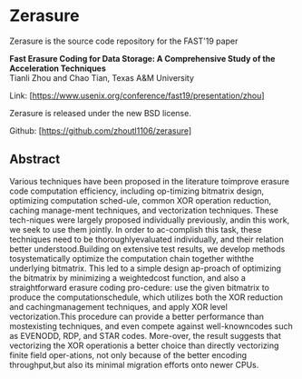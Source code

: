 # Zerasure
Zerasure is the source code repository for the FAST'19 paper

**Fast Erasure Coding for Data Storage: A Comprehensive Study of the Acceleration Techniques**  
Tianli Zhou and Chao Tian, Texas A&M University

Link: [https://www.usenix.org/conference/fast19/presentation/zhou]

Zerasure is released under the new BSD license.

Github: [https://github.com/zhoutl1106/zerasure]

## Abstract

Various techniques have been proposed in the literature toimprove erasure code computation efficiency, including op-timizing  bitmatrix  design,  optimizing  computation  sched-ule,  common  XOR  operation  reduction,  caching  manage-ment techniques, and vectorization techniques.  These tech-niques  were  largely  proposed  individually  previously,  andin this work,  we seek to use them jointly.   In order to ac-complish this task, these techniques need to be thoroughlyevaluated individually, and their relation better understood.Building  on  extensive  test  results,  we  develop  methods  tosystematically optimize the computation chain together withthe  underlying  bitmatrix.   This  led  to  a  simple  design  ap-proach of optimizing the bitmatrix by minimizing a weightedcost function, and also a straightforward erasure coding pro-cedure:  use the given bitmatrix to produce the computationschedule, which utilizes both the XOR reduction and cachingmanagement techniques, and apply XOR level vectorization.This procedure can provide a better performance than mostexisting techniques,  and even compete against well-knowncodes such as EVENODD, RDP, and STAR codes.  More-over, the result suggests that vectorizing the XOR operationis a better choice than directly vectorizing finite field oper-ations, not only because of the better encoding throughput,but also its minimal migration efforts onto newer CPUs.

